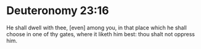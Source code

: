 # Deuteronomy 23:16

He shall dwell with thee, [even] among you, in that place which he shall choose in one of thy gates, where it liketh him best: thou shalt not oppress him.